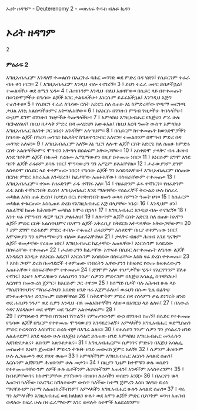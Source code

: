 ﻿
 ኦሪት ዘዳግም - Deuterenomy 2 - መጽሐፍ ቅዱስ ብሉይ ኪዳን
# ኦሪት ዘዳግም
2
### ምዕራፍ 2
እግዚአብሔርም እንዳለኝ ተመልሰን በኤርትራ ባሕር መንገድ ወደ ምድረ በዳ ሄድን፤ የሴይርንም ተራራ ብዙ ቀን ዞርን።
2 ፤ እግዚአብሔርም እንዲህ ብሎ ተናገረኝ።
3 ፤ ይህን ተራራ መዞር ይበቃችኋል፤ ተመልሳችሁ ወደ ሰሜን ሂዱ።
4 ፤ ሕዝቡንም እንዲህ ብለህ እዘዛቸው። በሴይር ላይ በተቀመጡት በወንድሞቻችሁ በዔሳው ልጆች አገር ታልፋላችሁ፥ እነርሱም ይፈሩአችኋል፤ እንግዲህ እጅግ ተጠንቀቁ።
5 ፤ የሴይርን ተራራ ለዔሳው ርስት አድርጌ ስለ ሰጠሁ እኔ ከምድራቸው የጫማ መርገጫ ታህል እንኳ አልሰጣችሁምና አትጣሉአቸው።
6 ፤ ከእነርሱ በገንዘብ ምግብ ገዝታችሁ ትበላላችሁ፤ ውኃም ደግሞ በገንዘብ ገዝታችሁ ትጠጣላችሁ።
7 ፤ አምላክህ እግዚአብሔር የእጅህን ሥራ ሁሉ ባርኮልሃልና፤ በዚህ በታላቅ ምድረ በዳ መሄድህን አውቆአል፤ በዚህ አርባ ዓመት ውስጥ አምላክህ እግዚአብሔር ከአንተ ጋር ነበረ፥ አንዳችም አላጣህም።
8 ፤ በሴይርም ከተቀመጡት ከወንድሞቻችን ከዔሳው ልጆች በዓረባ መንገድ ከኤላትና ከዔጽዮንጋብር አለፍን። ተመልሰንም በሞዓብ ምድረ በዳ መንገድ አለፍን።
9 ፤ እግዚአብሔርም አለኝ። እኔ ዔርን ለሎጥ ልጆች ርስት አድርጌ ስለ ሰጠሁ ከምድሩ ርስት አልሰጣችሁምና ሞዓብን አትጣላ በሰልፍም አትውጋቸው።
10 ፤ አስቀድሞ ታላቅና ብዙ ሕዝብ እንደ ዔናቅም ልጆች በቁመት የረዘሙ ኤሚማውያን በዚያ ይቀመጡ ነበር።
11 ፤ እነርሱም ደግሞ እንደ ዔናቅ ልጆች ራፋይም ይባሉ ነበር፤ ሞዓባውያን ግን ኤሚም ይሉአቸዋል።
12 ፤ ሖራውያንም ደግሞ አስቀድሞ በሴይር ላይ ተቀምጠው ነበር፥ የዔሳው ልጆች ግን አሳደዱአቸው፤ እግዚአብሔርም በሰጠው በርስቱ ምድር እስራኤል እንዳደረገ፥ ከፊታቸው አጠፉአቸው፥ በስፍራቸውም ተቀመጡ።
13 ፤ እግዚአብሔርም። ተነሡ የዘሬድንም ፈፋ ተሻገሩ አለ።
14 ፤ የዘሬድንም ፈፋ ተሻገርን። የዘሬድንም ፈፋ እስከ ተሻገርንበት ድረስ፥ እግዚአብሔር እንደ ማለባቸው የሰልፈኞች ትውልድ ሁሉ ከሰፈሩ መካከል እስከ ጠፉ ድረስ፥ ከቃዴስ በርኔ የተጓዝንበት ዘመን ሠላሳ ስምንት ዓመት ሆነ።
15 ፤ ከሰፈርም መካከል ተቈርጠው እስኪጠፉ ድረስ የእግዚአብሔር እጅ በላያቸው ነበረ።
16 ፤ እንዲህም ሆነ፤ ሰልፈኞቹ ከጠፉ ከሕዝቡም መካከል ከሞቱ በኋላ፥
17 ፤ እግዚአብሔር እንዲህ ብሎ ተናገረኝ።
18 ፤ አንተ ዛሬ የሞዓብን ዳርቻ ዔርን ታልፋለህ፤
19 ፤ ለሎጥም ልጆች ርስት አድርጌ ስለ ሰጠሁ ከአሞን ልጆች ምድር ርስት አልሰጥህምና በአሞን ልጆች አቅራቢያ ስትደርስ አትጣላቸው አትውጋቸውም።
20 ፤ ያም ደግሞ የራፋይም ምድር ተብሎ ተቆጠረ፤ ራፋይምም አስቀድሞ በዚያ ተቀምጠው ነበር፤ አሞናውያን ግን ዘምዙማውያን ብለው ይጠሩአቸዋል።
21 ፤ ታላቅና ብዙም ሕዝብ እንደ ዔናቅም ልጆች ቁመታቸው የረዘመ ነበሩ፤ እግዚአብሔር ከፊታቸው አጠፋቸው፤ እነርሱንም አሳድደው በስፍራቸው ተቀመጡ።
22 ፤ ሖራውያንን ከፊታቸው አጥፍቶ በሴይር ለተቀመጡት ለዔሳው ልጆች እንዳደረገ እንዲሁ ለእነርሱ አደረገ፤ እነርሱንም አሳድደው በስፍራቸው እስከ ዛሬ ድረስ ተቀመጡ።
23 ፤ እስከ ጋዛም ድረስ በመንደሮች ተቀምጠው የነበሩትን ኤዋውያንን ከከፍቶር የወጡ ከፍቶራውያን አጠፉአቸው፥ በስፍራቸውም ተቀመጡ።
24 ፤ ደግሞም አለ። ተነሥታችሁ ሂዱ፥ የአርኖንንም ሸለቆ ተሻገሩ፤ እነሆ፥ አሞራዊውን የሐሴቦንን ንጉሥ ሴዎንን ምድሩንም በእጅህ አሳልፌ ሰጥቼሃለሁ፤ እርስዋን በመውረስ ጀምር፥ ከእርሱም ጋር ተዋጋ።
25 ፤ ከሰማይ በታች ባሉ አሕዛብ ሁሉ ላይ ማስደንገጥህንና ማስፈራትህን እሰድድ ዘንድ ዛሬ እጀምራለሁ፤ ወሬህን በሰሙ ጊዜ በፊትህ ይንቀጠቀጣሉ፥ ድንጋጤም ይይዛቸዋል።
26 ፤ ከቅዴሞትም ምድረ በዳ የሰላምን ቃል ይነግሩት ዘንድ ወደ ሐሴቦን ንጉሥ ወደ ሴዎን እንዲህ ብዬ መልእክተኞችን ላክሁ። በአገርህ ላይ ልለፍ፤
27 ፤ በአውራ ጎዳና እሄዳለሁ፥ ወደ ቀኝም ወደ ግራም አልተላለፍም።
28 ፤  
29 ፤ የምበላውን ምግብ በገንዘብ ሽጥልኝ፥ የምጠጣውንም ውኃ በገንዘብ ስጠኝ፤ በሴይር የተቀመጡ የዔሳው ልጆች በዔርም የተቀመጡ ሞዓባውያን እንዳደረጉልኝ፥ አምላካችን እግዚአብሔር ወደሚሰጠን ምድር ዮርዳኖስን እስክሻገር ድረስ ብቻ በእግሬ ልለፍ።
30 ፤ የሐሴቦን ንጉሥ ሴዎን ግን ያሳልፈን ዘንድ አልፈቀደም፤ እንደ ዛሬው ሁሉ በእጅህ አሳልፎ ይሰጠው ዘንድ አምላክህ እግዚአብሔር መንፈሱን አደንድኖታልና፥ ልቡንም አጽንቶታልና።
31 ፤ እግዚአብሔርም። ሴዎንንና ምድሩን በእጅህ አሳልፌ መስጠት፥ እነሆ፥ ጀመርሁ፤ ምድሩን ትገዛት ዘንድ መውረስ ጀምር አለኝ።
32 ፤ ሴዎንም ሕዝቡም ሁሉ ሊጋጠሙን ወደ ያሀጽ ወጡ።
33 ፤ አምላካችንም እግዚአብሔር እርሱን አሳልፎ ሰጠን፤ እርሱንም ልጆቹንም ሕዝቡንም ሁሉ መታን።
34 ፤ በዚያን ጊዜም ከተሞቹን ሁሉ ወሰድን የተቀመጡባቸውንም ሰዎች ሁሉ ሴቶችንም ሕፃናቶችንም አጠፋን፤ አንዳችም አላስቀረንም፥
35 ፤ ከብቶቻቸውንና ከከተሞቻቸው ያገኘነውን ብዝበዛ ለራሳችን ወሰድን እንጂ።
36 ፤ በአርኖን ቈላ አጠገብ ካለችው ከአሮዔር ከሸለቆውም ውስጥ ካለችው ከተማ ጀምረን እስከ ገለዓድ ድረስ ማናቸይቱም ከተማ አልጠነከረችብንም፤ አምላካችን እግዚአብሔር ሁሉን አሳልፎ ሰጠን።
37 ፤ ዳሩ ግን አምላካችን እግዚአብሔር ወደ ከለከለን ሁሉ፥ ወደ አሞን ልጆች ምድር በያቦቅም ወንዝ አጠገብ ወዳለው ስፍራ ሁሉ በተራራማውም አገር ወዳሉት ከተሞች አልደረስንም።
